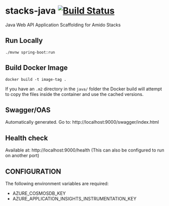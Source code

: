 # stacks-java [![Build Status](https://dev.azure.com/amido-dev/Amido-Stacks/_apis/build/status/amido-stacks-java-springboot-aks?branchName=master)](https://dev.azure.com/amido-dev/Amido-Stacks/_build/latest?definitionId=101&branchName=master)
Java Web API Application Scaffolding for Amido Stacks

## Run Locally

`./mvnw spring-boot:run`

## Build Docker Image

`docker build -t image-tag .`

If you have an `.m2` directory in the `java/` folder the Docker build will
attempt to copy the files inside the container and use the cached versions.

## Swagger/OAS

Automatically generated. Go to: http://localhost:9000/swagger/index.html

## Health check

Available at: http://localhost:9000/health
(This can also be configured to run on another port)

## CONFIGURATION

The following environment variables are required:

- AZURE_COSMOSDB_KEY
- AZURE_APPLICATION_INSIGHTS_INSTRUMENTATION_KEY